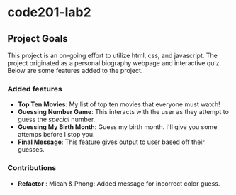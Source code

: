 # code201-lab2

## Project Goals
This project is an on-going effort to utilize html, css, and javascript.  The project originated as a personal biography webpage and interactive quiz.  Below are some features added to the project.

### Added features
- **Top Ten Movies**:  My list of top ten movies that everyone must watch!
- **Guessing Number Game**:  This interacts with the user as they attempt to guess the *special* number.
- **Guessing My Birth Month**:  Guess my birth month.  I'll give you some attemps before I stop you.
- **Final Message**:  This feature gives output to user based off their guesses.

### Contributions
- **Refactor** : Micah & Phong: Added message for incorrect color guess.
